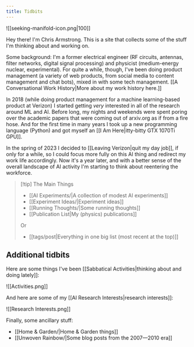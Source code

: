 ```yaml
---
title: Tidbits
---
```

![[seeking-manifold-icon.png|100]]

Hey there! I'm Chris Armstrong. This is a site that collects some of the stuff I'm thinking about and working on.

Some background: I'm a former electrical engineer (RF circuits, antennas, filter networks, digital signal processing) and physicist (medium-energy nuclear, experimental). For quite a while, though, I've been doing product management (a variety of web products, from social media to content management and chat bots), mixed in with some tech management. [[A Conversational Work History|More about my work history here.]]

In 2018 (while doing product management for a machine learning-based product at Verizon) I started getting *very* interested in all of the research around ML and AI. Before long, my nights and weekends were spent poring over the academic papers that were coming out of arxiv.org as if from a fire hose. And for the first time in many years I took up a new programming language (Python) and got myself an [[I Am Here|itty-bitty GTX 1070Ti GPU]].

In the spring of 2023 I decided to [[Leaving Verizon|quit my day job]], if only for a while, so I could focus more fully on this AI thing and redirect my work life accordingly. Now it's a year later, and with a better sense of the overall landscape of AI activity I'm starting to think about reentering the workforce.

>[!tip] The Main Things
>- [[AI Experiments/|A collection of modest AI experiments]]
>- [[Experiment Ideas/|Experiment ideas]]
>- [[Running Thoughts/|Some running thoughts]]
>- [[Publication List|My (physics) publications]]
>
>Or
>- [[tags/post|Everything in one big list (most recent at the top)]]

## Additional tidbits

Here are some things I've been [[Sabbatical Activities|thinking about and doing lately]]:

![[Activities.png]]

And here are some of my [[AI Research Interests|research interests]]:

![[Research Interests.png]]

Finally, some ancillary stuff:
- [[Home & Garden/|Home & Garden things]]
- [[Unwoven Rainbow/|Some blog posts from the 2007—2010 era]]
